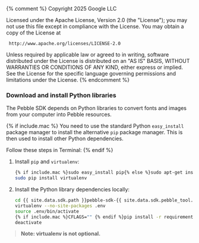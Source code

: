 {% comment %}
 Copyright 2025 Google LLC

 Licensed under the Apache License, Version 2.0 (the "License");
 you may not use this file except in compliance with the License.
 You may obtain a copy of the License at

     http://www.apache.org/licenses/LICENSE-2.0

 Unless required by applicable law or agreed to in writing, software
 distributed under the License is distributed on an "AS IS" BASIS,
 WITHOUT WARRANTIES OR CONDITIONS OF ANY KIND, either express or implied.
 See the License for the specific language governing permissions and
 limitations under the License.
{% endcomment %}

### Download and install Python libraries

The Pebble SDK depends on Python libraries to convert fonts and images from your
computer into Pebble resources.

{% if include.mac %}
You need to use the standard Python `easy_install` package manager to install
the alternative `pip` package manager. This is then used to install other Python
dependencies.

Follow these steps in Terminal:
{% endif %}

1. Install `pip` and `virtualenv`:

    ```bash
    {% if include.mac %}sudo easy_install pip{% else %}sudo apt-get install python-pip python2.7-dev{% endif %}
    sudo pip install virtualenv
    ```

2. Install the Python library dependencies locally:

    ```bash
    cd {{ site.data.sdk.path }}pebble-sdk-{{ site.data.sdk.pebble_tool.version }}-{% if include.mac %}mac{% else %}linux64{% endif %}
    virtualenv --no-site-packages .env
    source .env/bin/activate
    {% if include.mac %}CFLAGS="" {% endif %}pip install -r requirements.txt
    deactivate
    ```

> **Note: virtualenv is not optional.**
